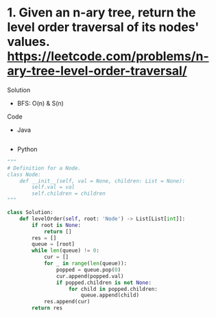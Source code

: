 # 1. Given an n-ary tree, return the level order traversal of its nodes' values. https://leetcode.com/problems/n-ary-tree-level-order-traversal/

Solution

- BFS: O(n) & S(n)

Code

- Java

```java

```

- Python

```python
"""
# Definition for a Node.
class Node:
    def __init__(self, val = None, children: List = None):
        self.val = val
        self.children = children
"""

class Solution:
    def levelOrder(self, root: 'Node') -> List[List[int]]:
        if root is None:
            return []
        res = []
        queue = [root]
        while len(queue) != 0:
            cur = []
            for _ in range(len(queue)):
                popped = queue.pop(0)
                cur.append(popped.val)
                if popped.children is not None:
                    for child in popped.children:
                        queue.append(child)
            res.append(cur)
        return res
```